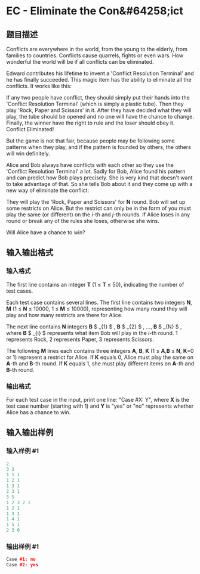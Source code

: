 # EC - Eliminate the Con&amp;#64258;ict

## 题目描述

Conflicts are everywhere in the world, from the young to the elderly, from families to countries. Conflicts cause quarrels, fights or even wars. How wonderful the world will be if all conflicts can be eliminated.

Edward contributes his lifetime to invent a 'Conflict Resolution Terminal' and he has finally succeeded. This magic item has the ability to eliminate all the conflicts. It works like this:

If any two people have conflict, they should simply put their hands into the 'Conflict Resolution Terminal' (which is simply a plastic tube). Then they play 'Rock, Paper and Scissors' in it. After they have decided what they will play, the tube should be opened and no one will have the chance to change. Finally, the winner have the right to rule and the loser should obey it. Conflict Eliminated!

But the game is not that fair, because people may be following some patterns when they play, and if the pattern is founded by others, the others will win definitely.

Alice and Bob always have conflicts with each other so they use the 'Conflict Resolution Terminal' a lot. Sadly for Bob, Alice found his pattern and can predict how Bob plays precisely. She is very kind that doesn't want to take advantage of that. So she tells Bob about it and they come up with a new way of eliminate the conflict:

They will play the 'Rock, Paper and Scissors' for **N** round. Bob will set up some restricts on Alice. But the restrict can only be in the form of you must play the same (or different) on the _i_-th and _j_-th rounds. If Alice loses in any round or break any of the rules she loses, otherwise she wins.

Will Alice have a chance to win?

## 输入输出格式

### 输入格式

The first line contains an integer **T** (1 ≤ **T** ≤ 50), indicating the number of test cases.

Each test case contains several lines. The first line contains two integers **N**, **M** (1 ≤ **N** ≤ 10000, 1 ≤ **M** ≤ 10000), representing how many round they will play and how many restricts are there for Alice.

The next line contains **N** integers **B** $ _{1} $ , **B** $ _{2} $ , ..., **B** $ _{N} $ , where **B** $ _{i} $ represents what item Bob will play in the _i_-th round. 1 represents Rock, 2 represents Paper, 3 represents Scissors.

The following **M** lines each contains three integers **A**, **B**, **K** (1 ≤ **A**,**B** ≤ **N**, **K**=0 or 1) represent a restrict for Alice. If **K** equals 0, Alice must play the same on **A**-th and **B**-th round. If **K** equals 1, she must play different items on **A**-th and **B**-th round.

### 输出格式

For each test case in the input, print one line: "Case #X: Y", where **X** is the test case number (starting with 1) and **Y** is "yes" or "no" represents whether Alice has a chance to win.

## 输入输出样例

### 输入样例 #1

```cpp
2
3 3
1 1 1
1 2 1
1 3 1
2 3 1
5 5
1 2 3 2 1
1 2 1
1 3 1
1 4 1
1 5 1
2 3 0
```


### 输出样例 #1

```cpp
Case #1: no
Case #2: yes
```


